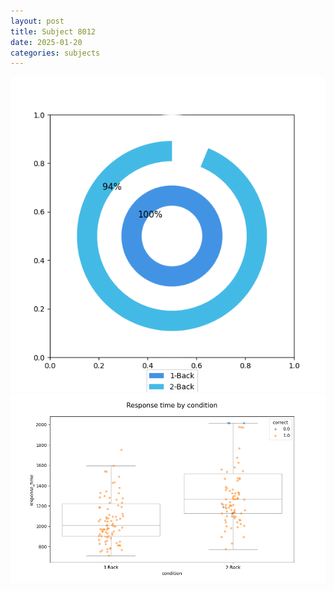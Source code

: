 ```yaml
---
layout: post
title: Subject 8012
date: 2025-01-20
categories: subjects
---
```


![](data/8012/run-4/8012_accuracy_by_condition.png)
![](data/8012/run-4/8012_response_time_by_condition.png)

